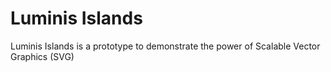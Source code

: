 Luminis Islands
===============

Luminis Islands is a prototype to demonstrate the power of Scalable Vector
Graphics (SVG)